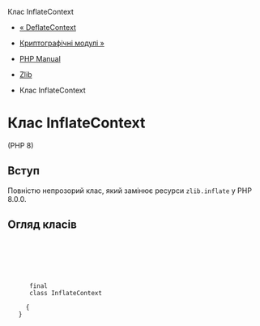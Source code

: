 Клас InflateContext

-   [« DeflateContext](class.deflatecontext.md)
    
-   [Криптографічні модулі »](refs.crypto.md)
    
-   [PHP Manual](index.md)
    
-   [Zlib](book.zlib.md)
    
-   Клас InflateContext
    

# Клас InflateContext

(PHP 8)

## Вступ

Повністю непрозорий клас, який замінює ресурси `zlib.inflate` у PHP 8.0.0.

## Огляд класів

```synopsis

     
    

    
     
      final
      class InflateContext
     
     {
   }
```